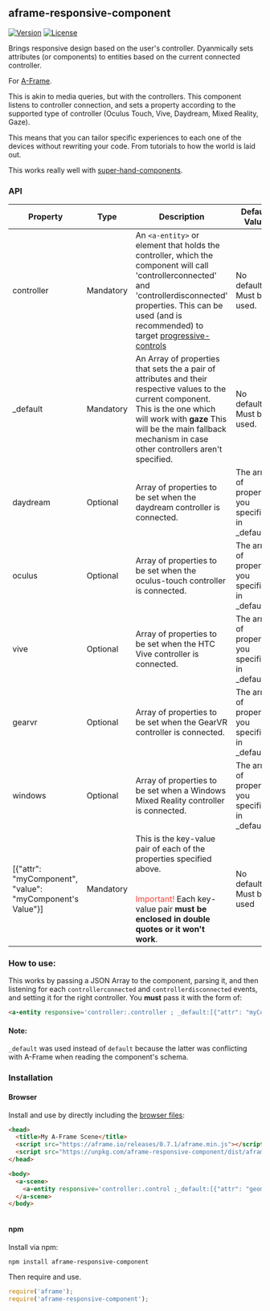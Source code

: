 ## aframe-responsive-component

[![Version](http://img.shields.io/npm/v/aframe-responsive-component.svg?style=flat-square)](https://npmjs.org/package/aframe-responsive-component)
[![License](http://img.shields.io/npm/l/aframe-responsive-component.svg?style=flat-square)](https://npmjs.org/package/aframe-responsive-component)

Brings  responsive design based on the user&#39;s controller. Dyanmically sets attributes (or components) to entities based on the current connected controller.

For [A-Frame](https://aframe.io).

This is akin to media queries, but with the controllers. This component listens to controller connection, and sets a property according to the supported type of controller (Oculus Touch, Vive, Daydream, Mixed Reality, Gaze).

This means that you can tailor specific experiences to each one of the devices without rewriting your code. From tutorials to how the world is laid out. 

This works really well with <a href="https://github.com/wmurphyrd/aframe-super-hands-component">super-hand-components</a>.



### API

| Property | Type | Description | Default Value |
| -------- | ----------- | ------------- |------------- |
| controller | Mandatory | An `<a-entity>` or element that holds the controller, which the component will call 'controllerconnected' and 'controllerdisconnected' properties. This can be used (and is recommended) to target <a href="https://github.com/wmurphyrd/aframe-super-hands-component#progressive-controls-component">progressive-controls</a> |  No default. Must be used. |
| _default         | Mandatory | An Array of properties that sets the a pair of attributes and their respective values to the current component. This is the one which will work with **gaze** This will be the main fallback mechanism in case other controllers aren't specified.               | No default. Must be used. |
|daydream | Optional | Array of properties to be set when the daydream controller is connected. | The array of properties you specified in _default |
|oculus | Optional | Array of properties to be set when the oculus-touch controller is connected. | The array of properties you specified in _default |
|vive | Optional | Array of properties to be set when the HTC Vive controller is connected. | The array of properties you specified in _default |
|gearvr | Optional | Array of properties to be set when the GearVR controller is connected. | The array of properties you specified in _default |
|windows | Optional | Array of properties to be set when a Windows Mixed Reality controller is connected. | The array of properties you specified in _default |
|[{"attr": "myComponent", "value": "myComponent's Value"}] | Mandatory | This is the key-value pair of each of the properties specified above. <br/><br/><br/><span style="color:#f44336">Important!</span> Each key-value pair **must be enclosed in double quotes or it won't work**. | No defaults. Must be used |


### How to use:

This works by passing a JSON Array to the component, parsing it, and then listening for each `controllerconnected` and `controllerdisconnected` events, and setting it for the right controller. You **must** pass it with the form of:

```html
<a-entity responsive='controller:.controller ; _default:[{"attr": "myComponent", "value": "myComponent\'s Value"}]'></a-entity>
```

#### Note:
`_default` was used instead of `default` because the latter was conflicting with A-Frame when reading the component's schema.

### Installation

#### Browser

Install and use by directly including the [browser files](dist):

```html
<head>
  <title>My A-Frame Scene</title>
  <script src="https://aframe.io/releases/0.7.1/aframe.min.js"></script>
  <script src="https://unpkg.com/aframe-responsive-component/dist/aframe-responsive-component.min.js"></script>
</head>

<body>
  <a-scene>
    <a-entity responsive='controller:.control ;_default:[{"attr": "geometry", "value":"sphere; radius:2" }]'></a-entity>
  </a-scene>
</body>



```




<!-- If component is accepted to the Registry, uncomment this. -->
<!--
Or with [angle](https://npmjs.com/package/angle/), you can install the proper
version of the component straight into your HTML file, respective to your
version of A-Frame:

```sh
angle install aframe-responsive-component
```
-->

#### npm

Install via npm:

```bash
npm install aframe-responsive-component
```

Then require and use.

```js
require('aframe');
require('aframe-responsive-component');
```
